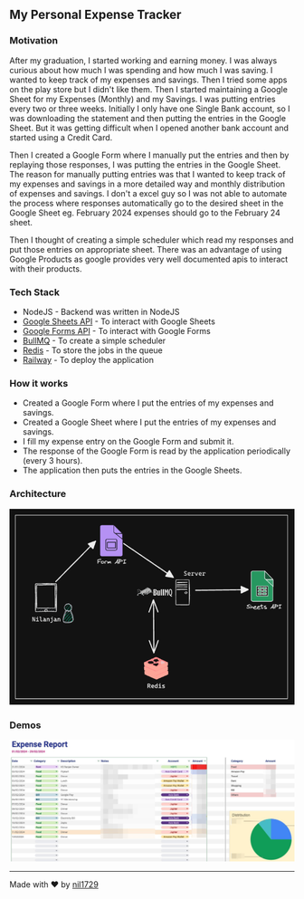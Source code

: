 ## My Personal Expense Tracker

### Motivation

After my graduation, I started working and earning money. I was always curious about how much I was spending and how much I was saving. I wanted to keep track of my expenses and savings. Then I tried some apps on the play store but I didn't like them. Then I started maintaining a Google Sheet for my Expenses (Monthly) and my Savings. I was putting entries every two or three weeks. Initially I only have one Single Bank account, so I was downloading the statement and then putting the entries in the Google Sheet. But it was getting difficult when I opened another bank account and started using a Credit Card.

Then I created a Google Form where I manually put the entries and then by replaying those responses, I was putting the entries in the Google Sheet. The reason for manually putting entries was that I wanted to keep track of my expenses and savings in a more detailed way and monthly distribution of expenses and savings. I don't a excel guy so I was not able to automate the process where responses automatically go to the desired sheet in the Google Sheet eg. February 2024 expenses should go to the February 24 sheet.

Then I thought of creating a simple scheduler which read my responses and put those entries on appropriate sheet. There was an advantage of using Google Products as google provides very well documented apis to interact with their products.

### Tech Stack

- NodeJS - Backend was written in NodeJS
- [Google Sheets API](https://developers.google.com/sheets/api/reference/rest) - To interact with Google Sheets
- [Google Forms API](https://developers.google.com/forms/api/reference/rest) - To interact with Google Forms
- [BullMQ](https://docs.bullmq.io/) - To create a simple scheduler
- [Redis](https://redis.io/) - To store the jobs in the queue
- [Railway](https://railway.app/) - To deploy the application

### How it works

- Created a Google Form where I put the entries of my expenses and savings.
- Created a Google Sheet where I put the entries of my expenses and savings.
- I fill my expense entry on the Google Form and submit it.
- The response of the Google Form is read by the application periodically (every 3 hours).
- The application then puts the entries in the Google Sheets.

### Architecture

![Architecture](repo-assets/image.png)

### Demos

![Google Sheet](repo-assets/image-1.png)

---

Made with ❤️ by [nil1729](https://github.com/nil1729)
